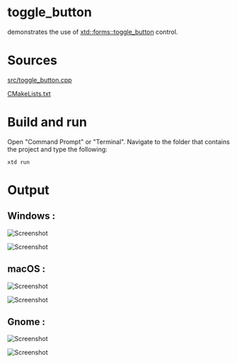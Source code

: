 # toggle_button

demonstrates the use of [xtd::forms::toggle_button](../../../src/xtd_forms/include/xtd/forms/toggle_button.hpp) control.

# Sources

[src/toggle_button.cpp](src/toggle_button.cpp)

[CMakeLists.txt](CMakeLists.txt)

# Build and run

Open "Command Prompt" or "Terminal". Navigate to the folder that contains the project and type the following:

```shell
xtd run
```

# Output

## Windows :

![Screenshot](../../../docs/pictures/examples/toggle_button_w.png)

![Screenshot](../../../docs/pictures/examples/toggle_button_wd.png)

## macOS :

![Screenshot](../../../docs/pictures/examples/toggle_button_m.png)

![Screenshot](../../../docs/pictures/examples/toggle_button_md.png)

## Gnome :

![Screenshot](../../../docs/pictures/examples/toggle_button_g.png)

![Screenshot](../../../docs/pictures/examples/toggle_button_gd.png)

